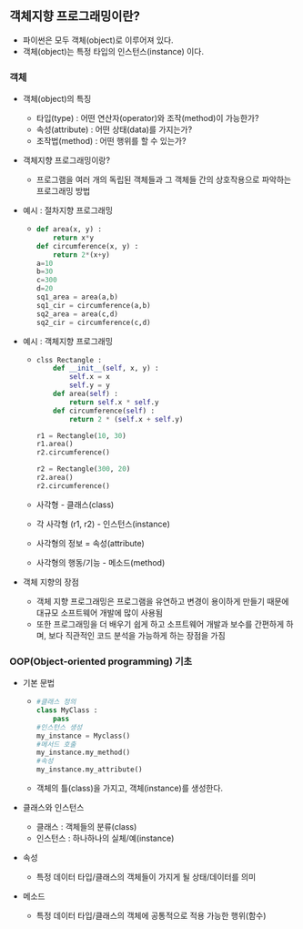 ## 객체지향 프로그래밍이란?

* 파이썬은 모두 객체(object)로 이루어져 있다.
* 객체(object)는 특정 타입의 인스턴스(instance) 이다.

### 객체

* 객체(object)의 특징
  * 타입(type) : 어떤 연산자(operator)와 조작(method)이 가능한가?
  * 속성(attribute) : 어떤 상태(data)를 가지는가?
  * 조작법(method) : 어떤 행위를 할 수 있는가?
* 객체지향 프로그래밍이랑?
  * 프로그램을 여러 개의 독립된 객체들과 그 객체들 간의 상호작용으로 파악하는 프로그래밍 방법

* 예시 : 절차지향 프로그래밍

  * ```python
    def area(x, y) :
        return x*y
    def circumference(x, y) :
        return 2*(x+y)
    a=10
    b=30
    c=300
    d=20
    sq1_area = area(a,b)
    sq1_cir = circumference(a,b)
    sq2_area = area(c,d)
    sq2_cir = circumference(c,d)
    ```

* 예시 : 객체지향 프로그래밍

  * ```python
    clss Rectangle :
        def __init__(self, x, y) :
            self.x = x
            self.y = y
        def area(self) :
            return self.x * self.y
        def circumference(self) :
            return 2 * (self.x + self.y)
    
    r1 = Rectangle(10, 30)
    r1.area()
    r2.circumference()
    
    r2 = Rectangle(300, 20)
    r2.area()
    r2.circumference()
    
    ```

  * 사각형 - 클래스(class)
  * 각 사각형 (r1, r2) - 인스턴스(instance)
  * 사각형의 정보 = 속성(attribute)
  * 사각형의 행동/기능 - 메소드(method)

* 객체 지향의 장점 

  * 객체 지향 프로그래밍은 프로그램을 유연하고 변경이 용이하게 만들기 때문에 대규모 소프트웨어 개발에 많이 사용됨
  * 또한 프로그래밍을 더 배우기 쉽게 하고 소프트웨어 개발과 보수를 간편하게 하며, 보다 직관적인 코드 분석을 가능하게 하는 장점을 가짐

### OOP(Object-oriented programming) 기초

* 기본 문법

  * ```python
    #클래스 정의
    class MyClass :
    	pass
    #인스턴스 생성
    my_instance = Myclass()
    #메서드 호출
    my_instance.my_method()
    #속성
    my_instance.my_attribute()
    ```

  * 객체의 틀(class)을 가지고, 객체(instance)를 생성한다.

* 클래스와 인스턴스

  * 클래스 : 객체들의 분류(class)
  * 인스턴스 : 하나하나의 실체/예(instance)

* 속성

  * 특정 데이터 타입/클래스의 객체들이 가지게 될 상태/데이터를 의미

* 메소드

  * 특정 데이터 타입/클래스의 객체에 공통적으로 적용 가능한 행위(함수)